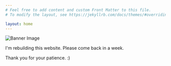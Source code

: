 ```yaml
---
# Feel free to add content and custom Front Matter to this file.
# To modify the layout, see https://jekyllrb.com/docs/themes/#overriding-theme-defaults

layout: home
---
```


<img src="/resources/ice_banner.png" alt="Banner Image">


I'm rebuilding this website. Please come back in a week.

Thank you for your patience. :)
